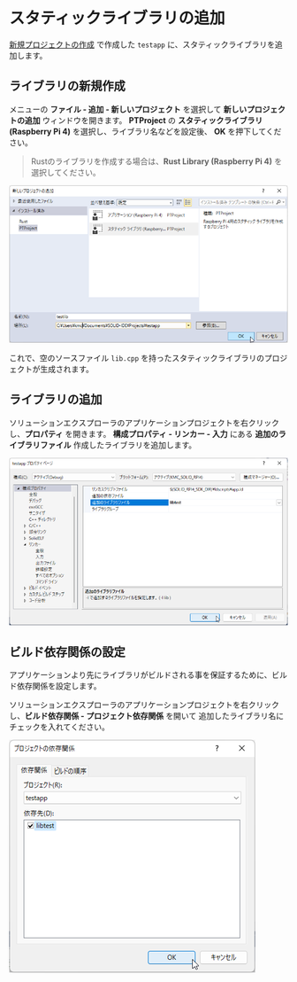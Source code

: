 # スタティックライブラリの追加

[新規プロジェクトの作成](build-and-run-newproject.md) で作成した `testapp` に、スタティックライブラリを追加します。


## ライブラリの新規作成
メニューの **ファイル - 追加 - 新しいプロジェクト** を選択して **新しいプロジェクトの追加** ウィンドウを開きます。
**PTProject** の **スタティックライブラリ (Raspberry Pi 4)** を選択し、ライブラリ名などを設定後、 **OK** を押下してください。

> Rustのライブラリを作成する場合は、**Rust Library (Raspberry Pi 4)** を選択してください。

 ![create-static-lib](img/create-static-lib.png)

これで、空のソースファイル `lib.cpp` を持ったスタティックライブラリのプロジェクトが生成されます。

## ライブラリの追加

ソリューションエクスプローラのアプリケーションプロジェクトを右クリックし、**プロパティ** を開きます。
**構成プロパティ - リンカー - 入力** にある **追加のライブラリファイル** 作成したライブラリを追加します。

 ![add-static-lib](img/add-static-lib.png)

## ビルド依存関係の設定

アプリケーションより先にライブラリがビルドされる事を保証するために、ビルド依存関係を設定します。

ソリューションエクスプローラのアプリケーションプロジェクトを右クリックし、**ビルド依存関係 - プロジェクト依存関係** を開いて
追加したライブラリ名にチェックを入れてください。

 ![project-dependencies](img/project-dependencies.png)
